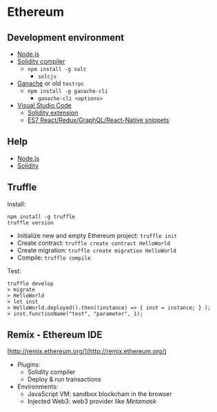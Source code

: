 # Ethereum

## Development environment
* [Node.js](https://nodejs.org/)
* [Solidity compiler](https://www.npmjs.com/package/solc)
    * `npm install -g solc`
        * `solcjs`
* [Ganache](https://www.npmjs.com/package/ganache-cli) or old `testrpc`
    * `npm install -g ganache-cli`
        * `ganache-cli <options>`
* [Visual Studio Code](https://code.visualstudio.com/)
    * [Solidity extension](https://marketplace.visualstudio.com/items?itemName=JuanBlanco.solidity)
    * [ES7 React/Redux/GraphQL/React-Native snippets](https://marketplace.visualstudio.com/items?itemName=dsznajder.es7-react-js-snippets)

## Help
* [Node.js](https://nodejs.org/dist/latest-v14.x/docs/api/)
* [Solidity](https://docs.soliditylang.org/)

## Truffle

Install:
```
npm install -g truffle
truffle version
```
* Initialize new and empty Ethereum project: `truffle init`
* Create contract: `truffle create contract HelloWorld`
* Create migration: `truffle create migration HelloWorld`
* Compile: `truffle compile`

Test:
```
truffle develop
> migrate
> HelloWorld
> let inst
> HelloWorld.deployed().then((instance) => { inst = instance; } );
> inst.functionName("test", "parameter", 1);
```

## Remix - Ethereum IDE

[http://remix.ethereum.org/](http://remix.ethereum.org/)

* Plugins:
    * Solidity compiler
    * Deploy & run transactions
* Environments:
    * JavaScript VM: sandbox blockchain in the browser
    * Injected Web3: web3 provider like *Metamask*
    